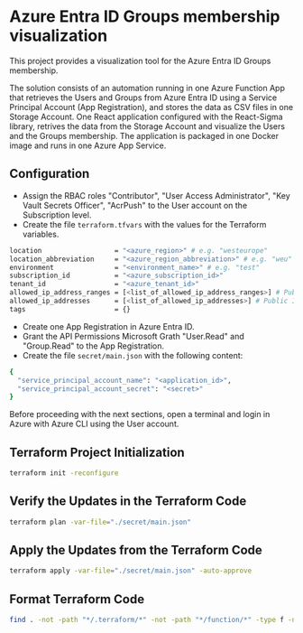 # Azure Entra ID Groups membership visualization

This project provides a visualization tool for the Azure Entra ID Groups membership.

The solution consists of an automation running in one Azure Function App that retrieves the 
Users and Groups from Azure Entra ID using a Service Principal Account (App Registration), 
and stores the data as CSV files in one Storage Account.
One React application configured with the React-Sigma library, retrives the data from the Storage 
Account and visualize the Users and the Groups membership. The application is packaged in 
one Docker image and runs in one Azure App Service. 

## Configuration

- Assign the RBAC roles "Contributor", "User Access Administrator", "Key Vault Secrets Officer", "AcrPush" to the User account on the Subscription level.
- Create the file `terraform.tfvars` with the values for the Terraform variables.

```sh
location                  = "<azure_region>" # e.g. "westeurope"
location_abbreviation     = "<azure_region_abbreviation>" # e.g. "weu"
environment               = "<environment_name>" # e.g. "test"
subscription_id           = "<azure_subscription_id>"
tenant_id                 = "<azure_tenant_id>"
allowed_ip_address_ranges = [<list_of_allowed_ip_address_ranges>] # Public IP Address ranges allowed to access the Azure resources e.g. "1.2.3.4/32"
allowed_ip_addresses      = [<list_of_allowed_ip_addresses>] # Public IP Addresses allowed to access the Azure resources  e.g. "1.2.3.4"
tags                      = {}
```

- Create one App Registration in Azure Entra ID.
- Grant the API Permissions Microsoft Grath "User.Read" and "Group.Read" to the App Registration.
- Create the file `secret/main.json` with the following content:

```sh
{
  "service_principal_account_name": "<application_id>",
  "service_principal_account_secret": "<secret>"
}
```

Before proceeding with the next sections, open a terminal and login in Azure with Azure CLI using the User account.

## Terraform Project Initialization

```sh
terraform init -reconfigure
```

## Verify the Updates in the Terraform Code

```sh
terraform plan -var-file="./secret/main.json"
```

## Apply the Updates from the Terraform Code

```sh
terraform apply -var-file="./secret/main.json" -auto-approve
```

## Format Terraform Code

```sh
find . -not -path "*/.terraform/*" -not -path "*/function/*" -type f -name '*.tf' -print | uniq | xargs -n1 terraform fmt
```
